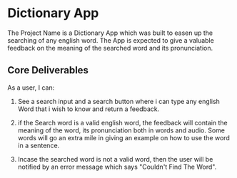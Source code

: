# Dictionary App

The Project Name is a Dictionary App which was built to easen up the searching of any english word. The App is expected to give a valuable feedback on the meaning of the searched word and its pronunciation. 

## Core Deliverables

As a user, I can:

1. See a search input and a search button where i can type any english Word that i wish to know and return a feedback.

2. if the Search word is a valid english word, the feedback will contain the meaning of the word, its pronunciation both in words and audio. Some words will go an extra mile in giving an example on how to use the word in a sentence.

3. Incase the searched word is not a valid word, then the user will be notified by an error message which says "Couldn't Find The Word".